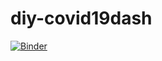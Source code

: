 # diy-covid19dash


[![Binder](https://mybinder.org/badge_logo.svg)](https://mybinder.org/v2/gh/spaddys/NewCovidDashboard/HEAD?labpath=voila%2Frender%2FMy_dashboard.ipynb)
